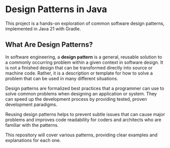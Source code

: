 # Design Patterns in Java

This project is a hands-on exploration of common software design patterns, implemented in Java 21 with Gradle.

## What Are Design Patterns?

In software engineering, a **design pattern** is a general, reusable solution to a commonly occurring problem within a given context in software design. It is not a finished design that can be transformed directly into source or machine code. Rather, it is a description or template for how to solve a problem that can be used in many different situations.

Design patterns are formalized best practices that a programmer can use to solve common problems when designing an application or system. They can speed up the development process by providing tested, proven development paradigms.

Reusing design patterns helps to prevent subtle issues that can cause major problems and improves code readability for coders and architects who are familiar with the patterns.

This repository will cover various patterns, providing clear examples and explanations for each one.